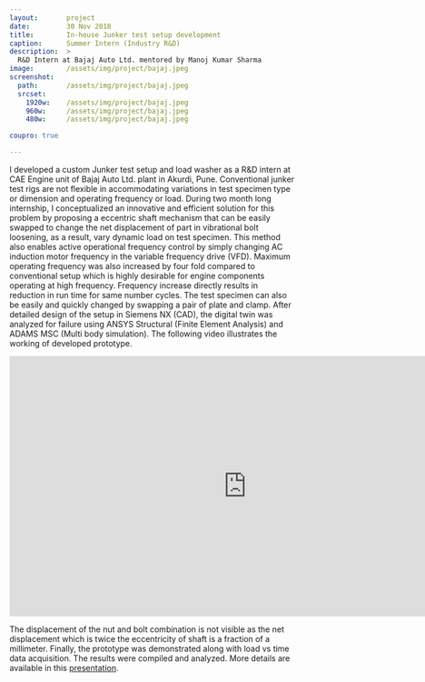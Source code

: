 ```yaml
---
layout:       project
date:         30 Nov 2018
title:        In-house Junker test setup development
caption:      Summer Intern (Industry R&D)
description:  >
  R&D Intern at Bajaj Auto Ltd. mentored by Manoj Kumar Sharma
image:        /assets/img/project/bajaj.jpeg
screenshot:
  path:       /assets/img/project/bajaj.jpeg
  srcset:
    1920w:    /assets/img/project/bajaj.jpeg
    960w:     /assets/img/project/bajaj.jpeg
    480w:     /assets/img/project/bajaj.jpeg

coupro: true

---
```


I developed a custom Junker test setup and load washer as a R&D intern at CAE Engine unit of Bajaj Auto Ltd. plant in Akurdi, Pune. Conventional junker test rigs are not flexible in accommodating variations in test specimen type or dimension and operating frequency or load. During two month long internship, I conceptualized an innovative and efficient solution for this problem by proposing a eccentric shaft mechanism that can be easily swapped to change the net displacement of part in vibrational bolt loosening, as a result, vary dynamic load on test specimen. This method also enables active operational frequency control by simply changing AC induction motor frequency in the variable frequency drive (VFD). Maximum operating frequency was also increased by four fold compared to conventional setup which is highly desirable for engine components operating at high frequency. Frequency increase directly results in reduction in run time for same number cycles. The test specimen can also be easily and quickly changed by swapping a pair of plate and clamp. After detailed design of the setup in Siemens NX (CAD), the digital twin was analyzed for failure using ANSYS Structural (Finite Element Analysis) and ADAMS MSC (Multi body simulation). The following video illustrates the working of developed prototype.

<div>
<iframe width="833" height="458" src="https://www.youtube.com/embed/uncIdjEySNA" frameborder="0" allow="accelerometer; autoplay; encrypted-media; gyroscope; picture-in-picture" allowfullscreen></iframe>
</div>

The displacement of the nut and bolt combination is not visible as the net displacement which is twice the eccentricity of shaft is a fraction of a millimeter. Finally, the prototype was demonstrated along with load vs time data acquisition. The results were compiled and analyzed. More details are available in this [presentation](/assets/bajaj_ppt.pdf).
